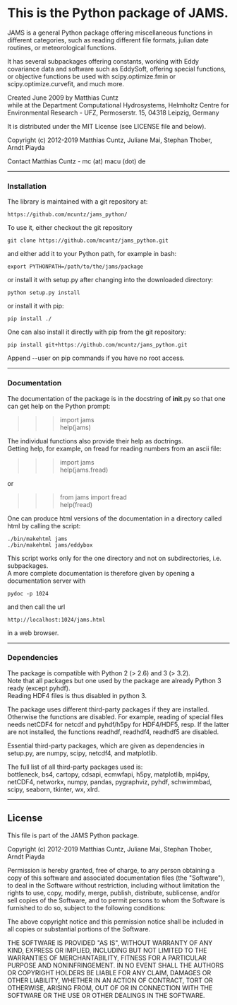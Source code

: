 
# This is the Python package of JAMS.

JAMS is a general Python package offering miscellaneous functions in
different categories, such as reading different file formats, julian
date routines, or meteorological functions.

It has several subpackages offering constants, working with Eddy
covariance data and software such as EddySoft, offering special
functions, or objective functions be used with scipy.optimize.fmin or
scipy.optimize.curvefit, and much more.

Created June 2009 by Matthias Cuntz  
while at the Department Computational Hydrosystems, Helmholtz Centre
for Environmental Research - UFZ, Permoserstr. 15, 04318 Leipzig, Germany

It is distributed under the MIT License (see LICENSE file and below).

Copyright (c) 2012-2019 Matthias Cuntz, Juliane Mai, Stephan Thober, Arndt Piayda

Contact Matthias Cuntz - mc (at) macu (dot) de


---------------------------------------------------------------

### Installation

The library is maintained with a git repository at:

    https://github.com/mcuntz/jams_python/

To use it, either checkout the git repository

    git clone https://github.com/mcuntz/jams_python.git

and either add it to your Python path, for example in bash:

    export PYTHONPATH=/path/to/the/jams/package

or install it with setup.py after changing into the downloaded directory:

    python setup.py install

or install it with pip:

    pip install ./

One can also install it directly with pip from the git repository:

    pip install git+https://github.com/mcuntz/jams_python.git

Append --user on pip commands if you have no root access.


---------------------------------------------------------------

### Documentation

The documentation of the package is in the docstring of __init__.py so
that one can get help on the Python prompt:  
>>> import jams  
>>> help(jams)

The individual functions also provide their help as doctrings.  
Getting help, for example, on fread for reading numbers from an ascii file:  
>>> import jams  
>>> help(jams.fread)

or  
>>> from jams import fread  
>>> help(fread)

One can produce html versions of the documentation in a directory
called html by calling the script:

    ./bin/makehtml jams
    ./bin/makehtml jams/eddybox

This script works only for the one directory and not on subdirectories, i.e. subpackages.  
A more complete documentation is therefore given by opening a documentation server with

    pydoc -p 1024

and then call the url

    http://localhost:1024/jams.html

in a web browser.


---------------------------------------------------------------

### Dependencies

The package is compatible with Python 2 (> 2.6) and 3 (> 3.2).  
Note that all packages but one used by the package are already Python 3 ready (except pyhdf).  
Reading HDF4 files is thus disabled in python 3.

The package uses different third-party packages if they are
installed. Otherwise the functions are disabled. For example, reading
of special files needs netCDF4 for netcdf and pyhdf/h5py for
HDF4/HDF5, resp. If the latter are not installed, the functions
readhdf, readhdf4, readhdf5 are disabled.

Essential third-party packages, which are given as dependencies in setup.py, are numpy, scipy, netcdf4, and matplotlib.

The full list of all third-party packages used is:  
bottleneck, bs4, cartopy, cdsapi, ecmwfapi, h5py, matplotlib, mpi4py, netCDF4, networkx, numpy, pandas, pygraphviz, pyhdf, schwimmbad, scipy, seaborn, tkinter, wx, xlrd.


---------------------------------------------------------------

##  License

This file is part of the JAMS Python package.

Copyright (c) 2012-2019 Matthias Cuntz, Juliane Mai, Stephan Thober, Arndt Piayda

Permission is hereby granted, free of charge, to any person obtaining a copy
of this software and associated documentation files (the "Software"), to deal
in the Software without restriction, including without limitation the rights
to use, copy, modify, merge, publish, distribute, sublicense, and/or sell
copies of the Software, and to permit persons to whom the Software is
furnished to do so, subject to the following conditions:

The above copyright notice and this permission notice shall be included in all
copies or substantial portions of the Software.

THE SOFTWARE IS PROVIDED "AS IS", WITHOUT WARRANTY OF ANY KIND, EXPRESS OR
IMPLIED, INCLUDING BUT NOT LIMITED TO THE WARRANTIES OF MERCHANTABILITY,
FITNESS FOR A PARTICULAR PURPOSE AND NONINFRINGEMENT. IN NO EVENT SHALL THE
AUTHORS OR COPYRIGHT HOLDERS BE LIABLE FOR ANY CLAIM, DAMAGES OR OTHER
LIABILITY, WHETHER IN AN ACTION OF CONTRACT, TORT OR OTHERWISE, ARISING FROM,
OUT OF OR IN CONNECTION WITH THE SOFTWARE OR THE USE OR OTHER DEALINGS IN THE
SOFTWARE.
